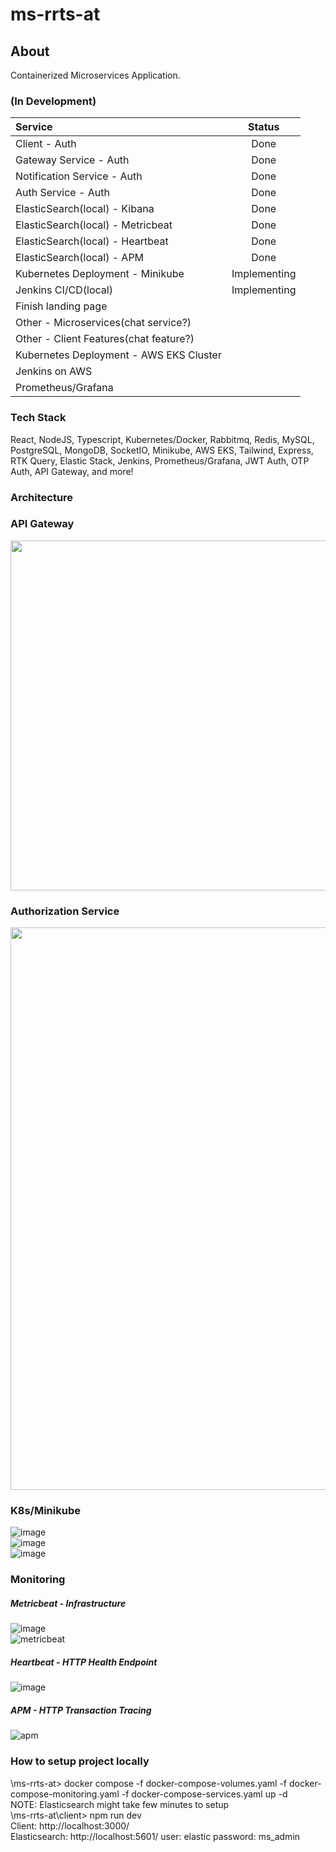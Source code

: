 ﻿# ms-rrts-at  
## About  
Containerized Microservices Application.  

### (In Development)   
| Service | Status |
| :--- | :---: |
| Client - Auth  | Done |
| Gateway Service - Auth  | Done |
| Notification Service - Auth  | Done |
| Auth Service - Auth  | Done |
| ElasticSearch(local) - Kibana  | Done |
| ElasticSearch(local) - Metricbeat  | Done |
| ElasticSearch(local) - Heartbeat  | Done |
| ElasticSearch(local) - APM  | Done |
| Kubernetes Deployment - Minikube  | Implementing |
| Jenkins CI/CD(local)  | Implementing |
| Finish landing page  |  |
| Other - Microservices(chat service?)  |  |
| Other - Client Features(chat feature?)  |  |
| Kubernetes Deployment - AWS EKS Cluster  |  |  
| Jenkins on AWS  |  |  
| Prometheus/Grafana  |  |  
 
### Tech Stack  
React, NodeJS, Typescript, Kubernetes/Docker, Rabbitmq, Redis, MySQL, PostgreSQL, MongoDB, SocketIO, Minikube, AWS EKS, Tailwind, Express, RTK Query, Elastic Stack, Jenkins, Prometheus/Grafana, JWT Auth, OTP Auth, API Gateway, and more!  

### Architecture  

### API Gateway  
<img src="https://github.com/yuangao0317/ms-rrts-at/assets/12887619/a9a5289b-d7a1-49ea-8e82-94f2505af70e" width="560"/>  

### Authorization Service  
<img src="https://github.com/yuangao0317/ms-rrts-at/assets/12887619/05cc7f33-0600-4fbb-83cb-00fd26d34b1e" width="900"/>  

### K8s/Minikube  
![image](https://github.com/yuangao0317/ms-rrts-at/assets/12887619/1ce9bca7-e59a-4974-a95f-a8c7fab51992)  
![image](https://github.com/yuangao0317/ms-rrts-at/assets/12887619/83c4b12c-4b00-44b6-80b7-b8b8b751534d)  
![image](https://github.com/yuangao0317/ms-rrts-at/assets/12887619/a44c7bbc-d1ff-41c1-bd7b-01f99c9f1efd)  

### Monitoring  
##### Metricbeat - Infrastructure  
![image](https://github.com/yuangao0317/ms-rrts-at/assets/12887619/f70de990-a229-4bb6-a750-162d71a8fb47)  
![metricbeat](https://github.com/yuangao0317/ms-rrts-at/assets/12887619/1705a999-1b7a-4eec-8a37-1e7fe66c6f77)  

##### Heartbeat - HTTP Health Endpoint
![image](https://github.com/yuangao0317/ms-rrts-at/assets/12887619/499fc4ab-5364-4e05-83b3-ea080ff6eafe)  

##### APM - HTTP Transaction Tracing  
![apm](https://github.com/yuangao0317/ms-rrts-at/assets/12887619/ccedf231-fdf6-43aa-a46a-05d759793505)  

### How to setup project locally  
\ms-rrts-at> docker compose -f docker-compose-volumes.yaml -f docker-compose-monitoring.yaml -f docker-compose-services.yaml up -d  
NOTE: Elasticsearch might take few minutes to setup  
\ms-rrts-at\client> npm run dev  
Client: http://localhost:3000/  
Elasticsearch: http://localhost:5601/ user: elastic password: ms_admin  
